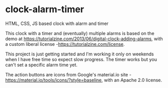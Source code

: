 # clock-alarm-timer
HTML, CSS, JS based clock with alarm and timer

This clock with a timer and (eventually) multiple alarms is based on the demo at https://tutorialzine.com/2013/06/digital-clock-adding-alarms, with a custom liberal license -https://tutorialzine.com/license.

This project is just getting started and I'm working it only on weekends when I have free time so expect slow progress. The timer works but you can't set a specific alarm time yet.

The action buttons are icons from Google's material.io site - https://material.io/tools/icons/?style=baseline, with an Apache 2.0 license.
